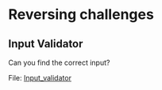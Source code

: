 # Reversing challenges

## Input Validator

Can you find the correct input?

File: [Input_validator](input_validator.class)
